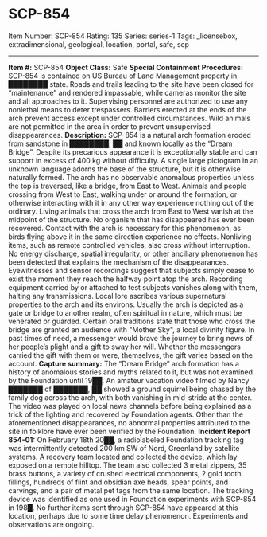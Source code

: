# SCP-854
Item Number: SCP-854
Rating: 135
Series: series-1
Tags: _licensebox, extradimensional, geological, location, portal, safe, scp

---

**Item #:** SCP-854
**Object Class:** Safe
**Special Containment Procedures:** SCP-854 is contained on US Bureau of Land Management property in ████████ state. Roads and trails leading to the site have been closed for “maintenance” and rendered impassable, while cameras monitor the site and all approaches to it. Supervising personnel are authorized to use any nonlethal means to deter trespassers.
Barriers erected at the ends of the arch prevent access except under controlled circumstances. Wild animals are not permitted in the area in order to prevent unsupervised disappearances.
**Description:** SCP-854 is a natural arch formation eroded from sandstone in ████████, ██ and known locally as the “Dream Bridge”. Despite its precarious appearance it is exceptionally stable and can support in excess of 400 kg without difficulty. A single large pictogram in an unknown language adorns the base of the structure, but it is otherwise naturally formed.
The arch has no observable anomalous properties unless the top is traversed, like a bridge, from East to West. Animals and people crossing from West to East, walking under or around the formation, or otherwise interacting with it in any other way experience nothing out of the ordinary.
Living animals that cross the arch from East to West vanish at the midpoint of the structure. No organism that has disappeared has ever been recovered. Contact with the arch is necessary for this phenomenon, as birds flying above it in the same direction experience no effects. Nonliving items, such as remote controlled vehicles, also cross without interruption.
No energy discharge, spatial irregularity, or other ancillary phenomenon has been detected that explains the mechanism of the disappearances. Eyewitnesses and sensor recordings suggest that subjects simply cease to exist the moment they reach the halfway point atop the arch. Recording equipment carried by or attached to test subjects vanishes along with them, halting any transmissions.
Local lore ascribes various supernatural properties to the arch and its environs. Usually the arch is depicted as a gate or bridge to another realm, often spiritual in nature, which must be venerated or guarded. Certain oral traditions state that those who cross the bridge are granted an audience with "Mother Sky", a local divinity figure. In past times of need, a messenger would brave the journey to bring news of her people’s plight and a gift to sway her will. Whether the messengers carried the gift with them or were, themselves, the gift varies based on the account.
**Capture summary:** The “Dream Bridge” arch formation has a history of anomalous stories and myths related to it, but was not examined by the Foundation until 19██. An amateur vacation video filmed by Nancy ███████ of ███████, ██ showed a ground squirrel being chased by the family dog across the arch, with both vanishing in mid-stride at the center. The video was played on local news channels before being explained as a trick of the lighting and recovered by Foundation agents.
Other than the aforementioned disappearances, no abnormal properties attributed to the site in folklore have ever been verified by the Foundation.
**Incident Report 854-01:** On February 18th 20██, a radiolabeled Foundation tracking tag was intermittently detected 200 km SW of Nord, Greenland by satellite systems. A recovery team located and collected the device, which lay exposed on a remote hilltop. The team also collected 3 metal zippers, 35 brass buttons, a variety of crushed electrical components, 2 gold tooth fillings, hundreds of flint and obsidian axe heads, spear points, and carvings, and a pair of metal pet tags from the same location. The tracking device was identified as one used in Foundation experiments with SCP-854 in 198█. No further items sent through SCP-854 have appeared at this location, perhaps due to some time delay phenomenon. Experiments and observations are ongoing.